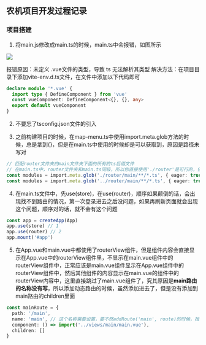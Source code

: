 ## 农机项目开发过程记录

### 项目搭建

1. 将main.js修改成main.ts的时候，main.ts中会报错，如图所示

![](D:\p-t-job\农业地图\agricultural\src\assets\images\project-issues\项目搭建错误.png)

报错原因：未定义 .vue文件的类型，导致 ts 无法解析其类型
解决方法：在项目目录下添加vite-env.d.ts文件，在文件中添加以下代码即可

```ts
declare module '*.vue' {
  import type { DefineComponent } from 'vue'
  const vueComponent: DefineComponent<{}, {}, any>
  export default vueComponent
}
```

2. 不要忘了tsconfig.json文件的引入

3. 之前构建项目的时候，在map-menu.ts中使用import.meta.glob方法的时候，总是拿到{}，但是在main.ts中使用的时候却是可以获取到，原因是路径未写对

```ts
// 匹配router文件夹的main文件夹下面的所有的ts后缀文件
// 在main.ts中，router文件夹和main.ts同级，所以你直接使用'./router'是可行的，但是在map-menu.ts中，router文件夹是在map-menu.ts的上层目录，所以你用'./router'肯定获取不到
const modules = import.meta.glob('./router/main/**/*.ts', { eager: true }) // in main.ts
const modules = import.meta.glob('../router/main/**/*.ts', { eager: true }) // in map-menu.ts
```

4. 在main.ts文件中，先use(store)，在use(router)，顺序如果颠倒的话，会出现找不到路由的情况，第一次登录进去之后没问题，如果再刷新页面就会出现这个问题，顺序对的话，就不会有这个问题

```ts
const app = createApp(App)
app.use(store) // 1
app.use(router) // 2
app.mount('#app')
```

5. 在App.vue和main.vue中都使用了routerView组件，但是组件内容会直接显示在App.vue中的routerView组件里，不显示在main.vue组件中的routerView组件中，正常应该是main.vue组件显示在App.vue组件中的routerView组件中，然后其他组件的内容显示在main.vue的组件中的routerView内容中，这里直接跳过了main.vue组件了，究其原因是**main路由的名称没有写**，所以添加动态路由的时候，虽然添加进去了，但是没有添加到main路由的children里面

```ts
const mainRoute = {
  path: '/main',
  name: 'main', // 这个名称需要设置，要不然addRoute('main', route)的时候，找不到这个main路由，就添加不到mainRoute的children数组中去
  component: () => import('../views/main/main.vue'),
  children: []
}
```
